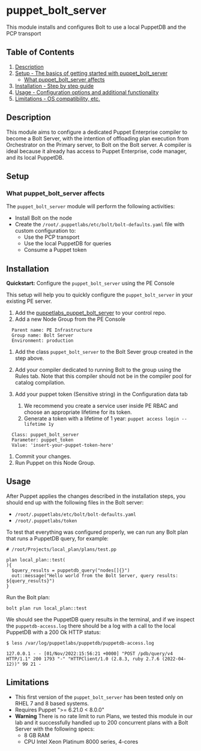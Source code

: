 # puppet_bolt_server

This module installs and configures Bolt to use a local PuppetDB and the PCP transport

## Table of Contents

1. [Description](#description)
1. [Setup - The basics of getting started with puppet_bolt_server](#setup)
    * [What puppet_bolt_server affects](#what-puppet_bolt_server-affects)
1. [Installation - Step by step guide](#installation)
1. [Usage - Configuration options and additional functionality](#usage)
1. [Limitations - OS compatibility, etc.](#limitations)

## Description

This module aims to configure a dedicated Puppet Enterprise compiler to become a Bolt Server, with the intention of offloading plan execution from Orchestrator on the Primary server, to Bolt on the Bolt server. A compiler is ideal because it already has access to Puppet Enterprise, code manager, and its local PuppetDB.

## Setup

### What puppet_bolt_server affects

The `puppet_bolt_server` module will perform the following activities:

* Install Bolt on the node
* Create the `/root/.puppetlabs/etc/bolt/bolt-defaults.yaml` file with custom configuration to:
    * Use the PCP transport
    * Use the local PuppetDB for queries
    * Consume a Puppet token

## Installation

**Quickstart:** Configure the `puppet_bolt_server` using the PE Console

This setup will help you to quickly configure the `puppet_bolt_server` in your existing PE server.

1. Add the [puppetlabs_puppet_bolt_server](https://github.com/puppetlabs/puppetlabs-puppet_bolt_server) to your control repo.
1. Add a new Node Group from the PE Console

```
  Parent name: PE Infrastructure
  Group name: Bolt Server
  Environment: production
```

1. Add the class `puppet_bolt_server` to the Bolt Sever group created in the step above.
1. Add your compiler dedicated to running Bolt to the group using the Rules tab. Note that this compiler should not be in the compiler pool for catalog compilation.
1. Add your puppet token (Sensitive string) in the Configuration data tab

    1. We recommend you create a service user inside PE RBAC and choose an appropriate lifetime for its token.
    1. Generate a token with a lifetime of 1 year: `puppet access login --lifetime 1y`

```
  Class: puppet_bolt_server
  Parameter: puppet_token
  Value: 'insert-your-puppet-token-here'
```

1. Commit your changes.
1. Run Puppet on this Node Group.

## Usage

After Puppet applies the changes described in the installation steps, you should end up with the following files in the Bolt server:

- `/root/.puppetlabs/etc/bolt/bolt-defaults.yaml`
- `/root/.puppetlabs/token`

To test that everything was configured properly, we can run any Bolt plan that runs a PuppetDB query, for example:

```
# /root/Projects/local_plan/plans/test.pp

plan local_plan::test(
){
  $query_results = puppetdb_query("nodes[]{}")
  out::message("Hello world from the Bolt Server, query results: ${query_results}")
}
```

Run the Bolt plan:

`bolt plan run local_plan::test`

We should see the PuppetDB query results in the terminal, and if we inspect the `puppetdb-access.log` there should be a log with a call to the local PuppetDB with a 200 Ok HTTP status:

```
$ less /var/log/puppetlabs/puppetdb/puppetdb-access.log

127.0.0.1 - - [01/Nov/2022:15:56:21 +0000] "POST /pdb/query/v4 HTTP/1.1" 200 1793 "-" "HTTPClient/1.0 (2.8.3, ruby 2.7.6 (2022-04-12))" 99 21 -
```


## Limitations

- This first version of the `puppet_bolt_server` has been tested only on RHEL 7 and 8 based systems.
- Requires Puppet ">= 6.21.0 < 8.0.0"
- **Warning** There is no rate limit to run Plans, we tested this module in our lab and it successfully handled up to 200 concurrent plans with a Bolt Server with the following specs:
    - 8 GB RAM
    - CPU Intel Xeon Platinum 8000 series, 4-cores

